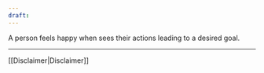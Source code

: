 ```yaml
---
draft:
---
```


A person feels happy when sees their actions leading to a desired goal.

---
[[Disclaimer|Disclaimer]]
